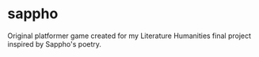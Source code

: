 # sappho
Original platformer game created for my Literature Humanities final project inspired by Sappho's poetry.
